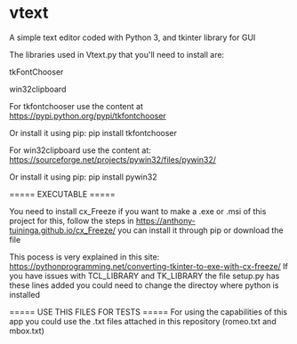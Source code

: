 # vtext
A simple text editor coded with Python 3, and tkinter library for GUI

The libraries used in Vtext.py that you'll need to install are:

tkFontChooser

win32clipboard

For tkfontchooser use the content at https://pypi.python.org/pypi/tkfontchooser 

Or install it using pip: pip install tkfontchooser

For win32clipboard use the content at: https://sourceforge.net/projects/pywin32/files/pywin32/

Or install it using pip: pip install pywin32

===== EXECUTABLE =====

You need to install cx_Freeze if you want to make a .exe or .msi of this project
for this, follow the steps in https://anthony-tuininga.github.io/cx_Freeze/ you can install it through pip or download the file
 
This pocess is very explained in this site: https://pythonprogramming.net/converting-tkinter-to-exe-with-cx-freeze/
If you have issues with TCL_LIBRARY and TK_LIBRARY the file setup.py has these lines added 
you could need to change the directoy where python is installed

===== USE THIS FILES FOR TESTS =====
For using the capabilities of this app you could use the .txt files attached in this repository (romeo.txt and mbox.txt)
